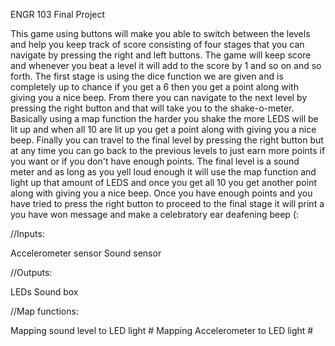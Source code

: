 ENGR 103 Final Project

This game using buttons will make you able to switch between the levels and help you keep track of score consisting of four stages that you can navigate by pressing the right and left buttons. The game will keep score and whenever you beat a level it will add to the score by 1 and so on and so forth. The first stage is using the dice function we are given and is completely up to chance if you get a 6 then you get a point along with giving you a nice beep. From there you can navigate to the next level by pressing the right button and that will take you to the shake-o-meter. Basically using a map function the harder you shake the more LEDS will be lit up and when all 10 are lit up you get a point along with giving you a nice beep. Finally you can travel to the final level by pressing the right button but at any time you can go back to the previous levels to just earn more points if you want or if you don't have enough points. The final level is a sound meter and as long as you yell loud enough it will use the map function and light up that amount of LEDS and once you get all 10 you get another point along with giving you a nice beep. Once you have enough points and you have tried to press the right button to proceed to the final stage it will print a you have won message and make a celebratory ear deafening beep (:

//Inputs:

Accelerometer sensor
Sound sensor

//Outputs:

LEDs
Sound box

//Map functions:

Mapping sound level to LED light #
Mapping Accelerometer to LED light #

